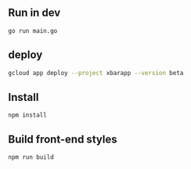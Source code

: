 
## Run in dev

```
go run main.go
```

## deploy

```bash
gcloud app deploy --project xbarapp --version beta
```

## Install

```
npm install
```

## Build front-end styles

```
npm run build
```
